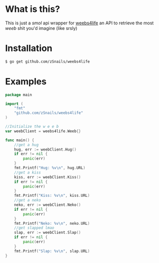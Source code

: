 # What is this?
This is just a <i>smol</i> api wrapper for [weebs4life](https://weebs4life.ga`) an API to retrieve the most <i>weeb</i> shit you'd imagine (like srsly) 

# Installation
```bash
$ go get github.com/zSnails/weebs4life
```

# Examples

```go
package main

import (
	"fmt"
    "github.com/zSnails/weebs4life"
)

//Initialize the w e e b
var weebClient = weebs4life.Weeb{}

func main() {
    //get a hug
	hug, err := weebClient.Hug()
	if err != nil {
		panic(err)
	}
	fmt.Printf("Hug: %v\n", hug.URL)
    //get a kiss
	kiss, err := weebClient.Kiss()
	if err != nil {
		panic(err)
	}
	fmt.Printf("Kiss: %v\n", kiss.URL)
    //get a neko
	neko, err := weebClient.Neko()
	if err != nil {
		panic(err)
	}
	fmt.Printf("Neko: %v\n", neko.URL)
    //get slapped lmao
	slap, err := weebClient.Slap()
	if err != nil {
		panic(err)
	}
	fmt.Printf("Slap: %v\n", slap.URL)
}

```